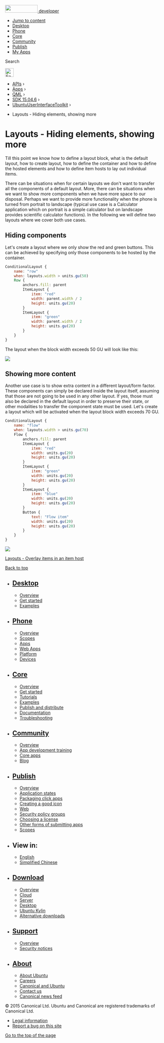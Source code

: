 <a href="https://developer.ubuntu.com/" class="logo-ubuntu"><img src="https://developer.ubuntu.com/assets/sites/ubuntu/latest/u/img/logos/logo-ubuntu-orange.svg" width="106" height="25" /> <span>developer</span></a>

-   [Jump to content](index.html#main-content)
-   [Desktop](https://developer.ubuntu.com/en/desktop/)
-   [Phone](https://developer.ubuntu.com/en/phone/)
-   [Core](https://developer.ubuntu.com/core)
-   [Community](https://developer.ubuntu.com/en/community/)
-   [Publish](https://developer.ubuntu.com/en/publish/)
-   [My Apps](https://myapps.developer.ubuntu.com/)

Search

<img src="https://developer.ubuntu.com/assets/sites/ubuntu/latest/u/img/search-white.svg" alt="Search" height="28" />

-   [APIs](../../../../index.html) ›
-   [Apps](../../../index.html) ›
-   [QML](../../index.html) ›
-   <a href="../index.html" class="sub-nav-item">SDK 15.04.6</a> ›
-   <a href="../UbuntuUserInterfaceToolkit/index.html" class="sub-nav-item">UbuntuUserInterfaceToolkit</a> ›

<!-- -->

-   Layouts - Hiding elements, showing more

Layouts - Hiding elements, showing more
=======================================

<span class="subtitle"></span>
<span id="details"></span>
Till this point we know how to define a layout block, what is the default layout, how to create layout, how to define the container and how to define the hosted elements and how to define item hosts to lay out individual items.

There can be situations when for certain layouts we don't want to transfer all the components of a default layout. More, there can be situations when we want to show more components when we have more space to our disposal. Perhaps we want to provide more functionality when the phone is turned from portrait to landscape (typical use case is a Calculator application which on portrait is a simple calculator but on landscape provides scientific calculator functions). In the following we will define two layouts where we cover both use cases.

<span id="hiding-components"></span>
Hiding components
-----------------

Let's create a layout where we only show the red and green buttons. This can be achieved by specifying only those components to be hosted by the container.

``` qml
ConditionalLayout {
    name: "row"
    when: layouts.width > units.gu(50)
    Row {
        anchors.fill: parent
        ItemLayout {
            item: "red"
            width: parent.width / 2
            height: units.gu(20)
        }
        ItemLayout {
            item: "green"
            width: parent.width / 2
            height: units.gu(20)
        }
    }
}
```

The layout when the block width exceeds 50 GU will look like this:

![](https://developer.ubuntu.com/static/devportal_uploaded/f438a760-1e21-47dc-bdc0-9328e90631a5-api/apps/qml/sdk-15.04.6/ubuntu-layouts5/images/layout6.png)

<span id="showing-more-content"></span>
Showing more content
--------------------

Another use case is to show extra content in a different layout/form factor. These components can simply be declared inside the layout itself, assuming that those are not going to be used in any other layout. If yes, those must also be declared in the default layout in order to preserve their state, or other modalities to transfer the component state must be used. Let's create a layout which will be activated when the layout block width exceeds 70 GU.

``` qml
ConditionalLayout {
    name: "flow"
    when: layouts.width > units.gu(70)
    Flow {
        anchors.fill: parent
        ItemLayout {
            item: "red"
            width: units.gu(20)
            height: units.gu(20)
        }
        ItemLayout {
            item: "green"
            width: units.gu(20)
            height: units.gu(20)
        }
        ItemLayout {
            item: "blue"
            width: units.gu(20)
            height: units.gu(20)
        }
        Button {
            text: "Flow item"
            width: units.gu(20)
            height: units.gu(20)
        }
    }
}
```

![](https://developer.ubuntu.com/static/devportal_uploaded/93fac175-6c6c-47a5-a7e9-66a46f66eb75-api/apps/qml/sdk-15.04.6/ubuntu-layouts5/images/layout6-2.png)

<a href="../UbuntuUserInterfaceToolkit.ubuntu-layouts6/index.html" class="nextPage">Layouts - Overlay items in an item host</a>

[Back to top](index.html#)

-   [Desktop](https://developer.ubuntu.com/en/desktop/)
    ---------------------------------------------------

    -   [Overview](https://developer.ubuntu.com/en/desktop/)
    -   [Get started](http://snapcraft.io/?utm_source=developer.ubuntu.com&utm_medium=devportal&utm_term=snaps%20snapcraft%20desktop&utm_content=menu&utm_campaign=duc_snappers)
    -   [Examples](https://github.com/ubuntu/snappy-playpen)

-   [Phone](https://developer.ubuntu.com/en/phone/)
    -----------------------------------------------

    -   [Overview](https://developer.ubuntu.com/en/phone/)
    -   [Scopes](https://developer.ubuntu.com/en/phone/scopes/)
    -   [Apps](https://developer.ubuntu.com/en/phone/apps/)
    -   [Web Apps](https://developer.ubuntu.com/en/phone/web/)
    -   [Platform](https://developer.ubuntu.com/en/phone/platform/)
    -   [Devices](https://developer.ubuntu.com/en/phone/devices/)

-   [Core](https://developer.ubuntu.com/core)
    -----------------------------------------

    -   [Overview](https://developer.ubuntu.com/core)
    -   [Get started](https://developer.ubuntu.com/core/get-started)
    -   [Tutorials](https://developer.ubuntu.com/core/tutorials)
    -   [Examples](https://developer.ubuntu.com/core/examples)
    -   [Publish and distribute](https://developer.ubuntu.com/core/publish-and-distribute)
    -   [Documentation](https://developer.ubuntu.com/core/documentation)
    -   [Troubleshooting](https://developer.ubuntu.com/core/troubleshooting)

-   [Community](https://developer.ubuntu.com/en/community/)
    -------------------------------------------------------

    -   [Overview](https://developer.ubuntu.com/en/community/)
    -   [App development training](https://developer.ubuntu.com/en/community/training/)
    -   [Core apps](https://developer.ubuntu.com/en/community/core-apps/)
    -   [Blog](https://developer.ubuntu.com/en/community/blog/)

-   [Publish](https://developer.ubuntu.com/en/publish/)
    ---------------------------------------------------

    -   [Overview](https://developer.ubuntu.com/en/publish/)
    -   [Application states](https://developer.ubuntu.com/en/publish/application-states/)
    -   [Packaging click apps](https://developer.ubuntu.com/en/publish/packaging-click-apps/)
    -   [Creating a good icon](https://developer.ubuntu.com/en/publish/creating-a-good-icon/)
    -   [Web](https://developer.ubuntu.com/en/publish/web/)
    -   [Security policy groups](https://developer.ubuntu.com/en/publish/security-policy-groups/)
    -   [Choosing a license](https://developer.ubuntu.com/en/publish/choosing-a-license/)
    -   [Other forms of submitting apps](https://developer.ubuntu.com/en/publish/other-forms-of-submitting-apps/)
    -   [Scopes](https://developer.ubuntu.com/en/publish/scopes/)

-   View in:
    --------

    -   [English](index.html "Change to language: English")
    -   [Simplified Chinese](index.html "Change to language: Simplified Chinese")

-   [Download](http://ubuntu.com/download/)
    ---------------------------------------

    -   [Overview](http://ubuntu.com/download)
    -   [Cloud](http://ubuntu.com/download/cloud)
    -   [Server](http://ubuntu.com/download/server)
    -   [Desktop](http://ubuntu.com/download/desktop)
    -   [Ubuntu Kylin](http://ubuntu.com/download/ubuntu-kylin)
    -   [Alternative downloads](http://ubuntu.com/download/alternative-downloads)

-   [Support](http://ubuntu.com/support/)
    -------------------------------------

    -   [Overview](http://ubuntu.com/support)
    -   [Security notices](http://www.ubuntu.com/usn/)

-   [About](http://ubuntu.com/about/)
    ---------------------------------

    -   [About Ubuntu](http://ubuntu.com/about/about-ubuntu)
    -   [Careers](http://www.canonical.com/careers)
    -   [Canonical and Ubuntu](http://ubuntu.com/about/canonical-and-ubuntu)
    -   [Contact us](http://ubuntu.com/about/contact-us)
    -   [Canonical news feed](http://insights.ubuntu.com/feed/)

© 2015 Canonical Ltd. Ubuntu and Canonical are registered trademarks of Canonical Ltd.

-   [Legal information](http://www.ubuntu.com/legal)
-   [Report a bug on this site](https://bugs.launchpad.net/developer-ubuntu-com/)

<span class="accessibility-aid">[Go to the top of the page](index.html#)</span>
